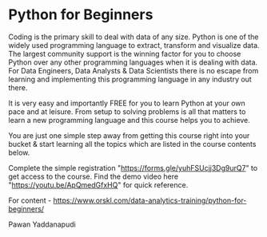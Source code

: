 # Python for Beginners 

Coding is the primary skill to deal with data of any size. Python is one of the widely used programming language to extract, transform and visualize data. The largest community support is the winning factor for you to choose Python over any other programming languages when it is dealing with data. For Data Engineers, Data Analysts & Data Scientists there is no escape from learning and implementing this programming language in any industry out there. 

It is very easy and importantly FREE for you to learn Python at your own pace and at leisure. From setup to solving problems is all that matters to learn a new programming language and this course helps you to achieve. 

You are just one simple step away from getting this course right into your bucket & start learning all the topics which are listed in the course contents below.

Complete the simple registration "https://forms.gle/yuhFSUcjj3Dg9urQ7" to get access to the course. Find the demo video here "https://youtu.be/ApQmedGfxHQ" for quick reference.

For content - https://www.orskl.com/data-analytics-training/python-for-beginners/

Pawan Yaddanapudi


